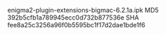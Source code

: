 enigma2-plugin-extensions-bigmac-6.2.1a.ipk
MD5 392b5cfb1a789945ecc0d732b877536e
SHA fee8a25c3256a96f0b5595bc1f17d2dae1bde1f6

